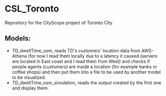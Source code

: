 # CSL_Toronto
Repository for the CityScope project of Toronto City

## Models:
- TD_dwellTime_osm, reads TD's customers' location data from AWS-Athena (for now I read them locally due to a latency it caused (servers are located in East coast and I read them from West) and checks if people agents (customers) are inside a location (for example banks or coffee shops) and then put them into a file to be used by another model to be visualized. 
- TD_dwellTime_osm_simulation, reads the output created by the first one and display them. 
